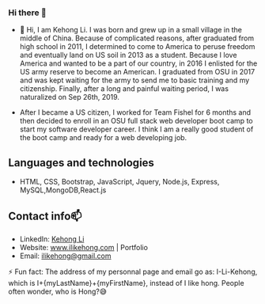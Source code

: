 ### Hi there 👋

- 💬 Hi, I am Kehong Li. I was born and grew up in a small village in the middle of China. Because of complicated reasons, after graduated from high school in 2011, I determined to come to America to peruse freedom and eventually land on US soil in 2013 as a student. Because I love America and wanted to be a part of our country, in 2016 I enlisted for the US army reserve to become an American. I graduated from OSU in 2017 and was kept waiting for the army to send me to basic training and my citizenship. Finally, after a long and painful waiting period, I was naturalized on Sep 26th, 2019.

- After I became a US citizen, I worked for Team Fishel for 6 months and then decided to enroll in an OSU full stack web developer boot camp to start my software developer career. I think I am a really good student of the boot camp and ready for a web developing job. 

## Languages and technologies
- HTML, CSS, Bootstrap, JavaScript, Jquery, Node.js, Express, MySQL,MongoDB,React.js

## Contact info📫
- LinkedIn: <a href="https://www.linkedin.com/in/kehong-li-aa26b5136/" target="_blank">Kehong Li</a>
- Website: <a href="https://www.ilikehong.com/" target="_blank">www.ilikehong.com | Portfolio</a>
- Email: <a href="mailto:ilikehong@gmail.com" target="_blank">ilikehong@gmail.com</a>

⚡ Fun fact: The address of my personnal page and email go as: I-Li-Kehong, which is I+{myLastName}+{myFirstName}, instead of I like hong. People often wonder, who is Hong?😅

<!--
**sugerhater/sugerhater** is a ✨ _special_ ✨ repository because its `README.md` (this file) appears on your GitHub profile.

Here are some ideas to get you started:

- 🔭 I’m currently working on ...
- 🌱 I’m currently learning ...
- 👯 I’m looking to collaborate on ...
- 🤔 I’m looking for help with ...
- 📫 How to reach me: ...
- 😄 Pronouns: ...
-->
